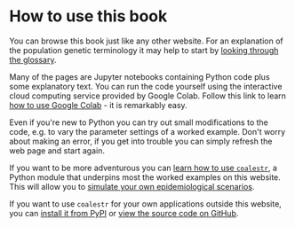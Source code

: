 # How to use this book

You can browse this book just like any other website.  For an explanation of the population genetic terminology it may help to start by [looking through the glossary](glossary.md).

Many of the pages are Jupyter notebooks containing Python code plus some explanatory text.  You can run the code yourself using the interactive cloud computing service provided by Google Colab. Follow this link to learn [how to use Google Colab](using-google-colab.md) - it is remarkably easy.

Even if you're new to Python you can try out small modifications to the code, e.g. to vary the parameter settings of a worked example. Don't worry about making an error, if you get into trouble you can simply refresh the web page and start again.

If you want to be more adventurous you can 
[learn how to use `coalestr`](coalestr-features.md), a Python module that underpins most the worked examples on this website.  This will allow you to [simulate your own epidemiological scenarios](epidemiological-scenarios.md).

If you want to use `coalestr` for your own applications outside this website, you can [install it from PyPI](https://pypi.org/project/coalestr/) or [view the source code on GitHub](https://github.com/d-kwiat/coalestr-python/blob/main/coalestr/cs.py).

